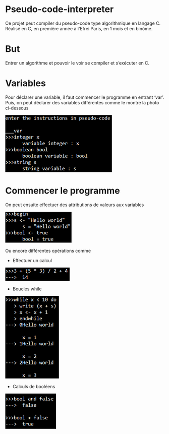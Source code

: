 # Pseudo-code-interpreter
Ce projet peut compiler du pseudo-code type algorithmique en langage C. Réalisé en C, en première année à l’Efrei Paris, en 1 mois et en binôme.

# But
Entrer un algorithme et pouvoir le voir se compiler et s’exécuter en C.

# Variables
Pour déclarer une variable, il faut commencer le programme en entrant ‘var’. Puis, on peut déclarer des variables différentes comme le montre la photo ci-dessous

![variables](https://github.com/CelineCornet/Pseudo-Code-Interpreter/blob/master/images/01.png)

# Commencer le programme
On peut ensuite effectuer des attributions de valeurs aux variables

![attributions de valeurs](https://github.com/CelineCornet/Pseudo-Code-Interpreter/blob/master/images/02.png)

Ou encore différentes opérations comme
-	Effectuer un calcul

![calcul]( https://github.com/CelineCornet/Pseudo-Code-Interpreter/blob/master/images/04.png)
-	Boucles while

![while]( https://github.com/CelineCornet/Pseudo-Code-Interpreter/blob/master/images/03.png)
-	Calculs de booléens

![booleens]( https://github.com/CelineCornet/Pseudo-Code-Interpreter/blob/master/images/05.png)
